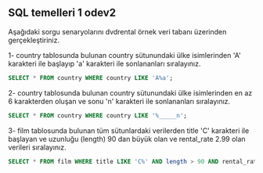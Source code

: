 ##  SQL temelleri 1 odev2
Aşağıdaki sorgu senaryolarını dvdrental örnek veri tabanı üzerinden gerçekleştiriniz.

 1- country tablosunda bulunan country sütunundaki ülke isimlerinden 'A' karakteri ile başlayıp 'a' karakteri ile sonlananları sıralayınız.

``` sql
SELECT * FROM country WHERE country LIKE 'A%a';
```

 2- country tablosunda bulunan country sütunundaki ülke isimlerinden en az 6 karakterden oluşan ve sonu 'n' karakteri ile sonlananları sıralayınız.

```sql
SELECT * FROM country WHERE country LIKE '%_____n';
```

 3- film tablosunda bulunan tüm sütunlardaki verilerden title 'C' karakteri ile başlayan ve uzunluğu (length) 90 dan büyük olan ve rental_rate 2.99 olan verileri sıralayınız.

 ```sql
SELECT * FROM film WHERE title LIKE 'C%' AND length > 90 AND rental_rate = 2.99;
```

